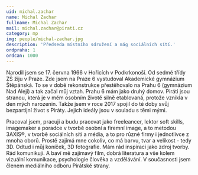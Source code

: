 ```yaml
---
uid: michal.zachar
name: Michal Zachar
fullname: Michal Zachar
mail: michal.zachar@pirati.cz
category: mp
img: people/michal-zachar.jpg
description: 'Předseda místního sdružení a mág sociálních sítí.'
ordpraha: 1
ordcan: 1000
---
```

Narodil jsem se 17. června 1966 v Hořicích v Podkrkonoší. Od sedmé třídy ZŠ žiju v Praze. Zde jsem na Praze 6 vystudoval Akademické gymnázium Štěpánská. To se v době rekonstrukce přestěhovalo na Prahu 6 (gymnázium Nad Alejí) a tak začal můj vztah. Prahu 6 mám jako druhý domov. Piráti jsou stranou, která je v mém osobním životě silně etablovaná, protože vznikla v den mých narozenin. Takže jsem v roce 2017 spojil do té doby svůj bezpartijní život s Piráty. Jejich ideály jsou v souladu s těmi mými. 

Pracoval jsem, pracuji a budu pracovat jako freeleancer, lektor soft skills, imagemaker a poradce v tvorbě osobní a firemní image, a to metodou 3AXIS®, v tvorbě sociálních sítí a média, a to pro různé firmy i jednotlivce z mnoha oborů. Prostě zajímá mne cokoliv, co má barvu, tvar a velikost - tedy 3D. Odtud i můj koníček, 3D fotografie. Mám rád inspiraci jako zdroj tvorby. Rád komunikuji. A baví mě zajímavý film, dobrá literatura a vše kolem vizuální komunikace, psychologie člověka a vzdělávání. V současnosti jsem členem mediálního odboru Pirátské strany.
